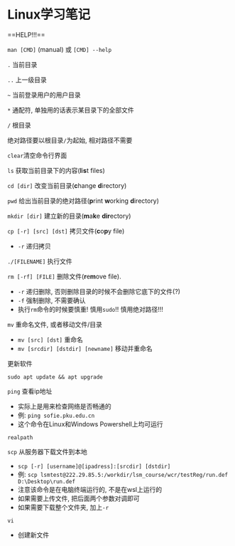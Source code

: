 # Linux学习笔记

==HELP!!!==

`man [CMD]` (manual) 或 `[CMD] --help`



`.` 当前目录

`..` 上一级目录

`~` 当前登录用户的用户目录

`*` 通配符, 单独用的话表示某目录下的全部文件

`/` 根目录

绝对路径要以根目录`/`为起始, 相对路径不需要



`clear`清空命令行界面



`ls` 获取当前目录下的内容(**l**i**s**t files)

`cd [dir]` 改变当前目录(**c**hange **d**irectory)

`pwd` 给出当前目录的绝对路径(**p**rint **w**orking **d**irectory)

`mkdir [dir]` 建立新的目录(**m**a**k**e **dir**ectory)

`cp [-r] [src] [dst]` 拷贝文件(**c**o**p**y file)

- `-r` 递归拷贝

`./[FILENAME]` 执行文件

`rm [-rf] [FILE]` 删除文件(**r**e**m**ove file). 

- `-r` 递归删除, 否则删除目录的时候不会删除它底下的文件(?)
- `-f` 强制删除, 不需要确认
- 执行`rm`命令的时候要慎重! 慎用`sudo`!! 慎用绝对路径!!!

`mv` 重命名文件, 或者移动文件/目录

- `mv [src] [dst]` 重命名
- `mv [srcdir] [dstdir] [newname]` 移动并重命名



更新软件

`sudo apt update && apt upgrade`





`ping` 查看ip地址

- 实际上是用来检查网络是否畅通的
- 例: `ping sofie.pku.edu.cn`
- 这个命令在Linux和Windows Powershell上均可运行



`realpath`



`scp` 从服务器下载文件到本地

- `scp [-r] [username]@[ipadress]:[srcdir] [dstdir]`
- 例: `scp lsmtest@222.29.85.5:/workdir/lsm_course/wcr/testReg/run.def D:\Desktop\run.def`
- 注意该命令是在电脑终端运行的, 不是在wsl上运行的
- 如果需要上传文件, 把后面两个参数对调即可
- 如果需要下载整个文件夹, 加上`-r`



`vi`

- 创建新文件
